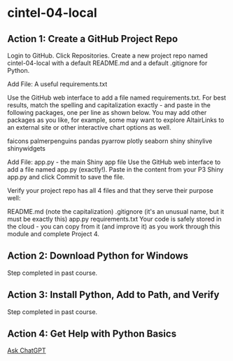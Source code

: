 # cintel-04-local
## Action 1: Create a GitHub Project Repo
Login to GitHub. Click Repositories. Create a new project repo named cintel-04-local with a default README.md and a default .gitignore for Python. 

Add File: A useful requirements.txt

Use the GitHub web interface to add a file named requirements.txt. For best results, match the spelling and capitalization exactly - and paste in the following packages, one per line as shown below. You may add other packages as you like, for example, some may want to explore AltairLinks to an external site or other interactive chart options as well. 

 

faicons
palmerpenguins
pandas
pyarrow
plotly
seaborn
shiny
shinylive
shinywidgets
 

Add File: app.py - the main Shiny app file
Use the GitHub web interface to add a file named app.py (exactly!). Paste in the content from your P3 Shiny app.py and click Commit to save the file. 

Verify your project repo has all 4 files and that they serve their purpose well:

README.md (note the capitalization)
.gitignore (it's an unusual name, but it must be exactly this)
app.py
requirements.txt
Your code is safely stored in the cloud - you can copy from it (and improve it) as you work through this module and complete Project 4. 
## Action 2: Download Python for Windows
Step completed in past course.
## Action 3: Install Python, Add to Path, and Verify
Step completed in past course.
## Action 4: Get Help with Python Basics
[Ask ChatGPT](https://chatgpt.com/share/686d2103-ac1c-8005-b1bf-cf3ca2ea66de)

